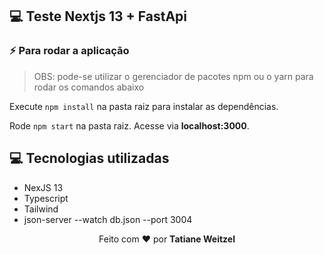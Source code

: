 ## 💻 Teste Nextjs 13 + FastApi


### :zap: Para rodar a aplicação

> OBS: pode-se utilizar o gerenciador de pacotes npm ou o yarn para rodar os comandos abaixo

Execute ```npm install``` na pasta raiz para instalar as dependências.

Rode ```npm start``` na pasta raiz. Acesse via **localhost:3000**.


## 💻 Tecnologias utilizadas

* NexJS 13
* Typescript
* Tailwind
* json-server --watch db.json --port 3004

 <p align="center">Feito com ❤️ por <strong>Tatiane Weitzel<p>

